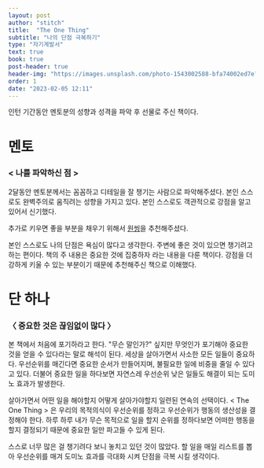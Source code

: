 ```yaml
---
layout: post
author: "stitch"
title:  "The One Thing"
subtitle: "나의 단점 극복하기"
type: "자기계발서"
text: true
book: true
post-header: true
header-img: "https://images.unsplash.com/photo-1543002588-bfa74002ed7e?ixlib=rb-1.2.1&ixid=eyJhcHBfaWQiOjEyMDd9&auto=format&fit=crop&w=2730&q=80"
order: 1
date: "2023-02-05 12:11"
---
```


인턴 기간동안 멘토분의 성향과 성격을 파악 후 선물로 주신 책이다.

# 멘토
### < 나를 파악하신 점 >
2달동안 멘토분께서는 꼼꼼하고 디테일을 잘 챙기는 사람으로 파악해주셨다. 본인 스스로도 완벽주의로 움직려는 성향을 가지고 있다. 본인 스스로도 객관적으로 강점을 알고 있어서 신기했다.

추가로 키우면 좋을 부분을 채우기 위해서 [원씽](http://www.yes24.com/Product/Goods/9349031?pid=123487&cosemkid=go14913757312274498&gclid=Cj0KCQiAofieBhDXARIsAHTTldpKY25Ero0vBXPc-ejb49-Tb39TuQwFRz9Z8uZBSE2cafkGjKjMYxsaAq1eEALw_wcB)을 추천해주셨다.

본인 스스로도 나의 단점은 욕심이 많다고 생각한다. 주변에 좋은 것이 있으면 챙기려고하는 편이다. 책의 주 내용은 중요한 것에 집중하자 라는 내용을 다룬 책이다. 강점을 더 강하게 키울 수 있는 부분이기 때문에 추천해주신 책으로 이해했다.

# 단 하나
### 〈 중요한 것은 끊임없이 많다 〉
본 책에서 처음에 포기하라고 한다. "무슨 말인가?" 싶지만 무엇인가 포기해야 중요한 것을 얻을 수 있다라는 말로 해석이 된다.
세상을 살아가면서 사소한 모든 일들이 중요하다. 우선순위를 매긴다면 중요한 순서가 만들어지며, 불필요한 일에 비중을 줄일 수 있다고 있다. 더불어 중요한 일을 하다보면 자연스레 우선순위 낮은 일들도 해결이 되는 도미노 효과가 발생한다.

살아가면서 어떤 일을 해야할지 어떻게 살아가야할지 일련된 연속의 선택이다. < The One Thing > 은 우리의 목적의식이 우선순위를 정하고 우선순위가 행동의 생산성을 결정해야 한다. 하루 하루 내가 무슨 목적으로 일을 할지 순위를 정하다보면 어떠한 행동을 할지 결정되기 때문에 중요한 일만 파고들 수 있게 된다.

스스로 너무 많은 걸 챙기려다 보니 놓치고 있던 것이 많았다. 할 일을 매일 리스트를 뽑아 우선순위를 매겨 도미노 효과를 극대화 시켜 단점을 극복 시킬 생각이다.



<br><br><br>